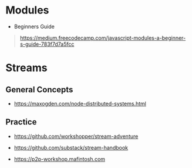 # Modules 

* Beginners Guide

> https://medium.freecodecamp.com/javascript-modules-a-beginner-s-guide-783f7d7a5fcc

# Streams

##	General Concepts

* https://maxogden.com/node-distributed-systems.html 

## Practice 

* https://github.com/workshopper/stream-adventure 

* https://github.com/substack/stream-handbook

* https://p2p-workshop.mafintosh.com  

